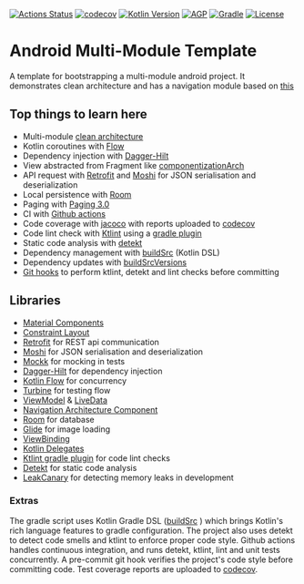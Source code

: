 [![Actions Status](https://github.com/KryptKode/AndroidMultiModuleTemplate/workflows/android/badge.svg)](https://github.com/KryptKode/AndroidMultiModuleTemplate/actions)
[![codecov](https://codecov.io/gh/KryptKode/AndroidMultiModuleTemplate/branch/master/graph/badge.svg?token=3L2WH4293M)](https://codecov.io/gh/KryptKode/AndroidMultiModuleTemplate)
[![Kotlin Version](https://img.shields.io/badge/kotlin-1.4.21-blue.svg)](http://kotlinlang.org/)
[![AGP](https://img.shields.io/badge/AGP-4.1.0-blue)](https://developer.android.com/studio/releases/gradle-plugin)
[![Gradle](https://img.shields.io/badge/Gradle-6.5-blue)](https://gradle.org)
[![License](https://img.shields.io/badge/License-MIT-blue.svg)](http://www.apache.org/licenses/LICENSE-2.0)

# Android Multi-Module Template

A template for bootstrapping a multi-module android project. It demonstrates clean architecture and has a navigation module based on [this](https://github.com/PhilippeBoisney/android-multi-modules-navigation-demo)

## Top things to learn here

- Multi-module [clean architecture](https://blog.cleancoder.com/uncle-bob/2012/08/13/the-clean-architecture.html)
- Kotlin coroutines with [Flow]()
- Dependency injection with [Dagger-Hilt](https://dagger.dev/hilt/)
- View abstracted from Fragment like [componentizationArch](https://github.com/julianomoraes/componentizationArch)
- API request with [Retrofit](http://square.github.io/retrofit) and [Moshi](https://github.com/square/moshi) for JSON serialisation and deserialization
- Local persistence with [Room](https://developer.android.com/topic/libraries/architecture/room)
- Paging with [Paging 3.0](https://developer.android.com/topic/libraries/architecture/paging/v3-overview)
- CI  with [Github actions](https://github.com/features/actions)
- Code coverage with [jacoco](https://github.com/vanniktech/gradle-android-junit-jacoco-plugin) with reports uploaded to [codecov](https://codecov.io/gh/KryptKode/DroidArch/)
- Code lint check with [Ktlint](https://github.com/pinterest/ktlint) using a [gradle plugin](https://github.com/JLLeitschuh/ktlint-gradle)
- Static code analysis with [detekt](https://github.com/detekt/detekt)
- Dependency management with [buildSrc](https://gradle.org/kotlin/)  (Kotlin DSL)
- Dependency updates with [buildSrcVersions](https://jmfayard.github.io/refreshVersions/)
- [Git hooks](https://github.com/KryptKode/DroidArch/tree/master/scripts/git-hooks) to perform ktlint, detekt and lint checks before committing

## Libraries

- [Material Components](https://github.com/material-components/material-components-android/)
- [Constraint Layout](https://developer.android.com/reference/android/support/constraint/ConstraintLayout)
- [Retrofit](http://square.github.io/retrofit) for REST api communication
- [Moshi](https://github.com/square/moshi) for JSON serialisation and deserialization
- [Mockk](https://github.com/mockk/mockk) for mocking in tests
- [Dagger-Hilt](https://dagger.dev/hilt/) for dependency injection
- [Kotlin Flow](https://kotlinlang.org/docs/reference/coroutines/flow.html) for concurrency
- [Turbine](https://github.com/cashapp/turbine) for testing flow
- [ViewModel](https://developer.android.com/topic/libraries/architecture/viewmodel) & [LiveData](https://developer.android.com/topic/libraries/architecture/livedata)
- [Navigation Architecture Component](https://developer.android.com/guide/navigation/navigation-getting-started)
- [Room](https://developer.android.com/topic/libraries/architecture/room) for database
- [Glide](https://github.com/bumptech/glide) for image loading
- [ViewBinding](https://developer.android.com/topic/libraries/view-binding)
- [Kotlin Delegates](https://kotlinlang.org/docs/reference/delegated-properties.html)
- [Ktlint gradle plugin](https://github.com/JLLeitschuh/ktlint-gradle) for code lint checks
- [Detekt](https://github.com/detekt/detekt) for static code analysis
- [LeakCanary](https://github.com/square/leakcanary) for detecting memory leaks in development


### Extras

The gradle script uses Kotlin Gradle DSL ([buildSrc](https://gradle.org/kotlin/) ) which brings Kotlin's rich language features to gradle configuration. The project also uses detekt to detect code smells and ktlint to enforce proper code style. Github actions handles continuous integration, and runs detekt, ktlint, lint and unit tests concurrently.  A pre-commit git hook  verifies the project's code style before committing code.  Test coverage reports are uploaded to [codecov]().
